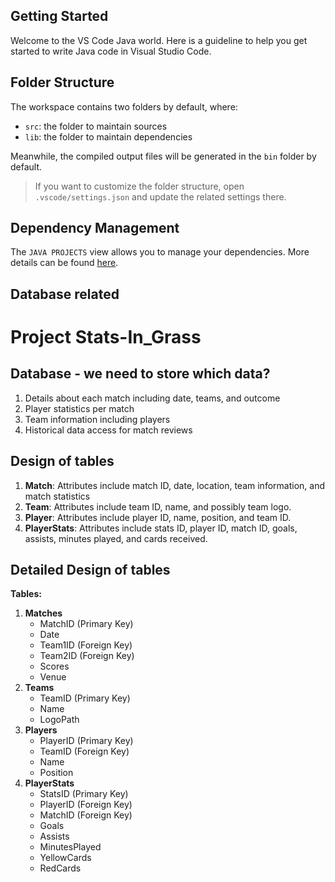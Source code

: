 ## Getting Started

Welcome to the VS Code Java world. Here is a guideline to help you get started to write Java code in Visual Studio Code.

## Folder Structure

The workspace contains two folders by default, where:

- `src`: the folder to maintain sources
- `lib`: the folder to maintain dependencies

Meanwhile, the compiled output files will be generated in the `bin` folder by default.

> If you want to customize the folder structure, open `.vscode/settings.json` and update the related settings there.

## Dependency Management

The `JAVA PROJECTS` view allows you to manage your dependencies. More details can be found [here](https://github.com/microsoft/vscode-java-dependency#manage-dependencies).


## Database related
# Project Stats-In_Grass

## Database - we need to store which data?

1. Details about each match including date, teams, and outcome
2. Player statistics per match
3. Team information including players
4. Historical data access for match reviews

## Design of tables

1. **Match**: Attributes include match ID, date, location, team information, and match statistics
2. **Team**: Attributes include team ID, name, and possibly team logo.
3. **Player**: Attributes include player ID, name, position, and team ID.
4. **PlayerStats**: Attributes include stats ID, player ID, match ID, goals, assists, minutes played, and cards received.

## Detailed Design of tables

**Tables:**

1. **Matches**
    - MatchID (Primary Key)
    - Date
    - Team1ID (Foreign Key)
    - Team2ID (Foreign Key)
    - Scores
    - Venue
2. **Teams**
    - TeamID (Primary Key)
    - Name
    - LogoPath
3. **Players**
    - PlayerID (Primary Key)
    - TeamID (Foreign Key)
    - Name
    - Position
4. **PlayerStats**
    - StatsID (Primary Key)
    - PlayerID (Foreign Key)
    - MatchID (Foreign Key)
    - Goals
    - Assists
    - MinutesPlayed
    - YellowCards
    - RedCards